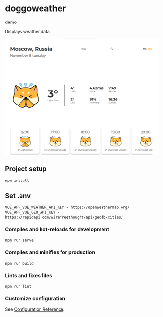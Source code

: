 # doggoweather
[demo](https://andreychufelin.github.io/weather/)

Displays weather data

![alt text](https://github.com/AndreyChufelin/weather/raw/master/screenshots/s1.png?raw=true)

## Project setup
```
npm install
```

## Set .env
```
VUE_APP_VUE_WEATHER_API_KEY - https://openweathermap.org/
VUE_APP_VUE_GEO_API_KEY - https://rapidapi.com/wirefreethought/api/geodb-cities/
```

### Compiles and hot-reloads for development
```
npm run serve
```

### Compiles and minifies for production
```
npm run build
```

### Lints and fixes files
```
npm run lint
```

### Customize configuration
See [Configuration Reference](https://cli.vuejs.org/config/).
